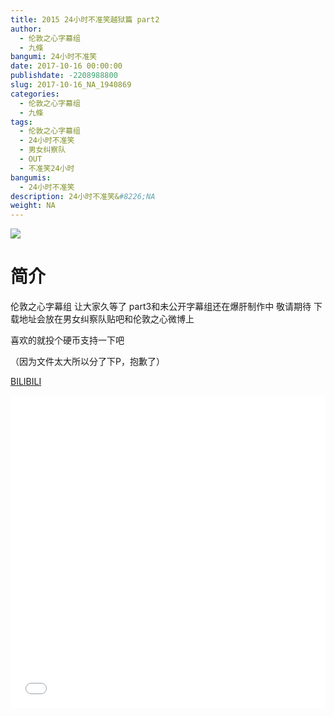 ```yaml
---
title: 2015 24小时不准笑越狱篇 part2
author: 
  - 伦敦之心字幕组
  - 九條
bangumi: 24小时不准笑
date: 2017-10-16 00:00:00
publishdate: -2208988800
slug: 2017-10-16_NA_1940869
categories: 
  - 伦敦之心字幕组
  - 九條
tags: 
  - 伦敦之心字幕组
  - 24小时不准笑
  - 男女纠察队
  - OUT
  - 不准笑24小时
bangumis: 
  - 24小时不准笑
description: 24小时不准笑&#8226;NA
weight: NA
---
```


![](https://i.imgur.com/Q7iyLSl.jpg)

# 简介  
伦敦之心字幕组 让大家久等了 part3和未公开字幕组还在爆肝制作中 敬请期待  下载地址会放在男女纠察队贴吧和伦敦之心微博上
喜欢的就投个硬币支持一下吧
（因为文件太大所以分了下P，抱歉了）

  [BILIBILI](https://www.bilibili.com/video/av1940869/)


  <iframe src="//www.bilibili.com/html/html5player.html?cid=2998900&aid=1940869" width="100%" height="500" frameborder="0" allowfullscreen="allowfullscreen"></iframe>
